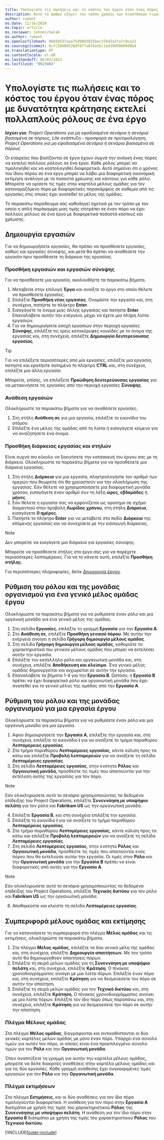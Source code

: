 ```yaml
---
title: Υπολογίστε τις πωλήσεις και το κόστος του έργου όταν ένας πόρος με δυνατότητα κράτησης εκτελεί πολλαπλούς ρόλους σε ένα έργο
description: Αυτό το άρθρο εξηγεί τον τρόπο χρήσης των διαστάσεων τιμολόγησης για την υποστήριξη εκτιμήσεων τιμολόγησης και κοστολόγησης για έναν πόρο που έχει πολλούς ρόλους σε ένα έργο.
author: rumant
ms.date: 11/16/2020
ms.topic: article
ms.reviewer: johnmichalak
ms.author: rumant
ms.openlocfilehash: 9bb59537aaa75d9003925bec37642a2fa7c9ca22
ms.sourcegitcommit: 6cfc50d89528df977a8f6a55c1ad39d99800d9b4
ms.translationtype: HT
ms.contentlocale: el-GR
ms.lasthandoff: 06/03/2022
ms.locfileid: "8923464"
---
```

# <a name="estimate-project-sales-and-costs-when-a-bookable-resource-fills-multiple-roles-on-a-project"></a>Υπολογίστε τις πωλήσεις και το κόστος του έργου όταν ένας πόρος με δυνατότητα κράτησης εκτελεί πολλαπλούς ρόλους σε ένα έργο 

_**Ισχύει για:** Project Operations για μη εφοδιασμένα σενάρια ή σενάρια βασισμένα σε πόρους, Lite ανάπτυξη - προσφορά σε προτιμολόγηση, Project Operations για μη εφοδιασμένα σενάρια ή σενάρια βασισμένα σε πόρους_ 

Οι εταιρείες που βασίζονται σε έργα έχουν συχνά την ανάγκη ένας πόρος να εκτελεί πολλούς ρόλους σε ένα έργο. Κάθε ρόλος μπορεί να τιμολογηθεί και να κοστολογηθεί διαφορετικά. Αυτό σημαίνει ότι ο χρόνος του ίδιου πόρου σε ένα έργο μπορεί να λάβει μια διαφορετική οικονομική εκτίμηση ανάλογα με τα ποσοστά χρέωσης και κόστους για κάθε ρόλο. Μπορείτε να ορίσετε τις τιμές στην καρτέλα μέλους ομάδας για τον κατονομαζόμενο πόρο με διαφορετικές παρακάμψεις σε καθεμία από τις εργασίες στις οποίες έχει ανατεθεί το μέλος της ομάδας.

Το παρακάτω παράδειγμα σάς καθοδηγεί σχετικά με τον τρόπο με τον οποίο η απλή παράκαμψη μιας τιμής επιτρέπει σε έναν πόρο να έχει πολλούς ρόλους σε ένα έργο με διαφορετικά ποσοστά κόστους και χρέωσης.

## <a name="create-tasks"></a>Δημιουργία εργασιών
Για να δημιουργήσετε εργασίες, θα πρέπει να προσθέσετε εργασίες, καθώς και εργασίες σύνοψης, και μετά θα πρέπει να αναθέσετε την εργασία πριν προσθέσετε τη διάρκεια της εργασίας. 

### <a name="add-tasks-and-summary-tasks"></a>Προσθήκη εργασιών και εργασιών σύνοψης
Για να προσθέσετε μια εργασία, ακολουθήστε τα παρακάτω βήματα.

1. Μεταβείτε στην επιλογή **Έργα** και ανοίξτε το έργο στο οποίο θέλετε να προσθέσετε εργασίες.
2. Επιλέξτε **Προσθήκη νέας εργασίας**. Ονομάστε την εργασία και, στη συνέχεια, πατήστε το πλήκτρο **Enter**.
3. Εισαγάγετε το όνομα μιας άλλης εργασίας και πατήστε **Enter**. Επαναλάβετε αυτήν την ενέργεια, μέχρι να έχετε μια πλήρη λίστα εργασιών.
3. Για να δημιουργήσετε εσοχή εργασιών στην περιοχή εργασίες **Σύνοψης**, επιλέξτε τις τρεις κατακόρυφες κουκίδες με το όνομα της εργασίας και, στη συνέχεια, επιλέξτε **Δημιουργία δευτερεύουσας εργασίας**. 

  > [!TIP]
  > Για να επιλέξετε περισσότερες από μία εργασίες, επιλέξτε μια εργασία, πατήστε και κρατήστε πατημένο το πλήκτρο **CTRL** και, στη συνέχεια, επιλέξτε μια άλλη εργασία.
  >
  > Μπορείτε, επίσης, να επιλέξετε **Προώθηση δευτερεύουσας εργασίας** για να μετακινήσετε τις εργασίες από την περιοχή εργασίες **Σύνοψης**.

### <a name="assign-tasks"></a>Ανάθεση εργασιών

Ολοκληρώστε τα παρακάτω βήματα για να αναθέσετε εργασίες.

1. Στη στήλη **Ανάθεση σε** για μια εργασία, επιλέξτε το εικονίδιο του ατόμου.
2. Επιλέξτε ένα μέλος της ομάδας από τη λίστα ή εισαγάγετε κείμενο για να αναζητήσετε ένα όνομα.

### <a name="add-task-duration-and-columns"></a>Προσθήκη διάρκειας εργασίας και στηλών

Είναι συχνά πιο εύκολο να ξεκινήσετε την κατασκευή του έργου σας με τη διάρκεια. Ολοκληρώστε τα παρακάτω βήματα για να προσθέσετε μια διάρκεια εργασίας.

1. Στη στήλη **Διάρκεια** για μια εργασία, πληκτρολογήστε τον αριθμό των ημερών που θεωρείτε ότι θα χρειαστούν για την ολοκλήρωση της εργασίας. Εάν θέλετε να χρησιμοποιήσετε μια διαφορετική μονάδα χρόνου, εισαγάγετε έναν αριθμό συν τη λέξη **ώρες**, **εβδομάδες** ή **μήνες**.
2. Εάν θέλετε η εργασία σας να εμφανίζεται ως ορόσημο σε σχήμα διαμαντιού στην προβολή **Λωρίδας χρόνου**, στη στήλη **Διάρκεια**, εισαγάγετε **0 ημέρες**.
3. Πατήστε το πλήκτρο **Enter** για να μεταβείτε στο πεδίο **Διάρκεια** της επόμενης εργασίας και να συνεχίσετε με την εισαγωγή διάρκειας.

  > [!NOTE]
  > Δεν μπορείτε να ειαγάγετε μια διάρκεια για εργασίες σύνοψης.

Μπορείτε να προσθέσετε στήλες στο έργο σας για να παρέχετε περισσότερες λεπτομέρειες. Για να το κάνετε αυτό, επιλέξτε **Προσθήκη στήλης**. 

Για περισσότερες πληροφορίες, δείτε [Δημιουργία έργου](https://support.microsoft.com/en-us/office/create-a-project-a5b5e823-fb2e-45fd-be00-7d84422d9749).

## <a name="set-up-the-role-and-organization-unit-for-a-generic-project-team-member"></a>Ρύθμιση του ρόλου και της μονάδας οργανισμού για ένα γενικό μέλος ομάδας έργου
Ολοκληρώστε τα παρακάτω βήματα για να ρυθμίσετε έναν ρόλο και μια οργανική μονάδα για ένα γενικό μέλος της ομάδας.

1. Στη σελίδα **Εργασίες**, επιλέξτε τη γραμμή **Εργασία** για την **Εργασία Α**. 
2. Στο **Ανάθεση σε**, επιλέξτε **Προσθήκη γενικού πόρου**. Με αυτήν την ενέργεια ανοίγει η σελίδα **Γρήγορη δημιουργία μέλους ομάδας**.
3. Στη σελίδα **Γρήγορη δημιουργία μέλους ομάδας**, καθορίστε τα χαρακτηριστικά του γενικού μέλους ομάδας που μπορεί να εκτελέσει αυτήν την εργασία.
4. Επιλέξτε τον κατάλληλο ρόλο και οργανωτική μονάδα και, στη συνέχεια, επιλέξτε **Αποθήκευση και κλείσιμο**. Ένα γενικό μέλος ομάδας δημιουργείται και εκχωρείται σε αυτήν την εργασία. 
5. Επαναλάβετε τα βήματα 1-4 για την **Εργασία Β**. Ωστόσο, η **Εργασία Β** πρέπει να έχει διαφορετικό ρόλο και οργανωτική μονάδα που έχει ανατεθεί για το γενικό μέλος της ομάδας από την **Εργασία Α**. 

## <a name="set-up-the-role-and-organization-unit-for-a-project-task"></a>Ρύθμιση του ρόλου και της μονάδας οργανισμού για μια εργασία έργου
Ολοκληρώστε τα παρακάτω βήματα για να ρυθμίσετε έναν ρόλο και μια οργανική μονάδα για μια εργασία.

1. Αφού δημιουργήσετε την **Εργασία Α**, επιλέξτε την εργασία και, στη συνέχεια, επιλέξτε το εικονόδιο **i** για να ανοίξετε το τμήμα παραθύρου **Λεπτομέρειες εργασίας**. 
2. Στο τμήμα παραθύρου **Λεπτομέρειες εργασίας**, κάντε κύλιση προς τα κάτω και επιλέξτε **Προβολή λεπτομερειών** για να ανοίξετε τη σελίδα **Λεπτομέρειες εργασίας**.
3. Στη σελίδα **Λεπτομέρειες εργασίας**, στην ενότητα **Ρόλος** και **Οργανωτική μονάδα**, προσθέστε τις τιμές που απαιτούνται για την εκτέλεση αυτής της εργασίας για τον πόρο. 

  > [!NOTE]
  > Εάν ολοκληρώσετε αυτό το σενάριο χρησιμοποιώντας τα δεδομένα επίδειξης του Project Operations, επιλέξτε **Συνεννόηση με υποψήφιο πελάτη** για τον ρόλο και **Fabrikam US** ως την οργανωτική μονάδα.

4. Επιλέξτε **Εργασία Β**, και στη συνέχεια επιλέξτε την εργασία.
5. Επιλέξτε το εικονίδιο **i** για να ανοίξετε το τμήμα παραθύρου **Λεπτομέρειες εργασίας**. 
6. Στο τμήμα παραθύρου **Λεπτομέρειες εργασίας**, κάντε κύλιση προς τα κάτω και επιλέξτε **Προβολή λεπτομερειών** για να ανοίξετε τη σελίδα **Λεπτομέρειες εργασίας**.
7. Στη σελίδα **Λεπτομέρειες εργασίας**, στην ενότητα **Ρόλος** και **Οργανωτική μονάδα**, προσθέστε τις τιμές που απαιτούνται ενός πόρου που θα εκτελούσε αυτήν την εργασία. Οι τιμές στον **Ρόλο** και την **Οργανωτική μονάδα** για την **Εργασία Β** πρέπει να είναι διαφορετικές από αυτές για την **Εργασία Α**. 

  > [!NOTE]
  > Εάν ολοκληρώσετε αυτό το σενάριο χρησιμοποιώντας τα δεδομένα επίδειξης του Project Operations, επιλέξτε **Τεχνικός δικτύου** για τον ρόλο και **Fabrikam US** ως την οργανωτική μονάδα.

8. Αποθηκεύστε και κλείστε τη σελίδα **Λεπτομέρειες εργασίας**. 

## <a name="team-member-and-estimates-behavior"></a>Συμπεριφορά μέλους ομάδας και εκτίμησης 
Για να κατανοήσετε τη συμπεριφορά στο πλέγμα **Μέλος ομάδας** και τις εκτιμήσεις, ολοκληρώστε τα παρακάτω βήματα.

1. Στο πλέγμα **Μέλος ομάδας**, επιλέξτε τα δύο γενικά μέλη της ομάδας και, στη συνέχεια, επιλέξτε **Δημιουργία απαιτήσεων**. Με τον τρόπο αυτό θα δημιουργηθούν απαιτήσεις πόρων. 
2. Επιλέξτε τη σειρά μελών ομάδας για τη **Συνεννόηση με υποψήφιο πελάτη** και, στη συνέχεια, επιλέξτε **Κράτηση**. Ο πίνακας χρονοδιαγράμματος ανοίγει με μια λίστα πόρων. Επιλέξτε έναν πόρο και, στη συνέχεια, επιλέξτε **Κράτηση** για να δεσμεύεσετε τον πόρο σε αυτήν την απαίτηση.
3. Επιλέξτε τη σειρά μελών ομάδας για τον **Τεχνικό δικτύου** και, στη συνέχεια, επιλέξτε **Κράτηση**. Ο πίνακας χρονοδιαγράμματος ανοίγει με μια λίστα πόρων. Επιλέξτε τον ίδιο πόρο όπως παραπάνω και, στη συνέχεια, επιλέξτε **Κράτηση** για να δεσμεύεσετε τον πόρο σε αυτήν την απαίτηση.

### <a name="team-member-grid"></a>Πλέγμα Μέλους ομάδας 

Στο πλέγμα **Μέλος ομάδας**, διαγράφονται και αντικαθίστανται οι δύο γενικές καρτέλες μελών ομάδας με μόνο έναν πόρο. Υπάρχει ένα σύνολο τιμών για αυτόν τον πόρο, οι οποίες είναι ένα προεπιλεγμένο σύνολο τιμών για τον **Ρόλο** και την **Οργανωτική μονάδα**.

Όταν αναπτύξετε τη γραμμή για αυτήν την καρτέλα μέλους ομάδας, μπορείτε να δείτε διακριτές αναθέσεις στην καρτέλα μέλους ομάδας και για τις δύο εργασίες. Κάθε γραμμή ανάθεσης έχει συγκεκριμένες τιμές εργασιών για τον **Ρόλο** και την **Οργανωτική μονάδα**. 

### <a name="estimates-grid"></a>Πλέγμα εκτιμήσεων 

Στο πλέγμα **Εκτιμήσεις**, και οι δύο αναθέσεις για τον ίδιο πόρο τιμολογούνται διαφορετικά. Η ανάθεση για τον πόρο στην **Εργασία Α** διατιμάται με χρήση της τιμής του χαρακτηριστικού **Ρόλος** της **Συνεννόησης με υποψήφιο πελάτη**. Η ανάθεση για τον ίδιο πόρο στην **Εργασία Β** διατιμάται με χρήση της τιμής του χαρακτηριστικού **Ρόλος** του **Τεχνικού δικτύου**.


[!INCLUDE[footer-include](../includes/footer-banner.md)]